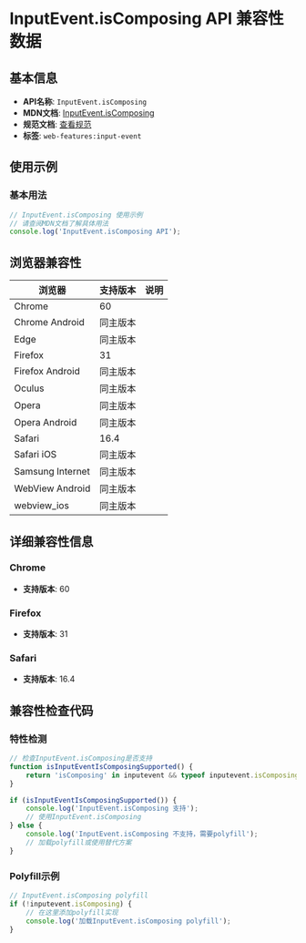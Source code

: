 # InputEvent.isComposing API 兼容性数据

## 基本信息

- **API名称**: `InputEvent.isComposing`
- **MDN文档**: [InputEvent.isComposing](https://developer.mozilla.org/docs/Web/API/InputEvent/isComposing)
- **规范文档**: [查看规范](https://w3c.github.io/uievents/#dom-inputevent-iscomposing)
- **标签**: `web-features:input-event`

## 使用示例

### 基本用法

```javascript
// InputEvent.isComposing 使用示例
// 请查阅MDN文档了解具体用法
console.log('InputEvent.isComposing API');
```

## 浏览器兼容性

| 浏览器 | 支持版本 | 说明 |
|--------|----------|------|
| Chrome | 60 |  |
| Chrome Android | 同主版本 |  |
| Edge | 同主版本 |  |
| Firefox | 31 |  |
| Firefox Android | 同主版本 |  |
| Oculus | 同主版本 |  |
| Opera | 同主版本 |  |
| Opera Android | 同主版本 |  |
| Safari | 16.4 |  |
| Safari iOS | 同主版本 |  |
| Samsung Internet | 同主版本 |  |
| WebView Android | 同主版本 |  |
| webview_ios | 同主版本 |  |

## 详细兼容性信息

### Chrome

- **支持版本**: 60

### Firefox

- **支持版本**: 31

### Safari

- **支持版本**: 16.4

## 兼容性检查代码

### 特性检测

```javascript
// 检查InputEvent.isComposing是否支持
function isInputEventIsComposingSupported() {
    return 'isComposing' in inputevent && typeof inputevent.isComposing === 'function';
}

if (isInputEventIsComposingSupported()) {
    console.log('InputEvent.isComposing 支持');
    // 使用InputEvent.isComposing
} else {
    console.log('InputEvent.isComposing 不支持，需要polyfill');
    // 加载polyfill或使用替代方案
}
```

### Polyfill示例

```javascript
// InputEvent.isComposing polyfill
if (!inputevent.isComposing) {
    // 在这里添加polyfill实现
    console.log('加载InputEvent.isComposing polyfill');
}
```

